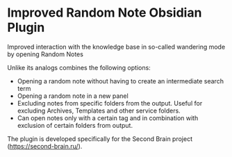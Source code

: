 # Improved Random Note Obsidian Plugin

Improved interaction with the knowledge base in so-called wandering mode by opening Random Notes

Unlike its analogs combines the following options:

- Opening a random note without having to create an intermediate search term
- Opening a random note in a new panel
- Excluding notes from specific folders from the output. Useful for excluding Archives, Templates and other service folders.
- Can  open notes only with a certain tag and in combination with exclusion of certain folders from output.

The plugin is developed specifically for the Second Brain project (https://second-brain.ru/).

